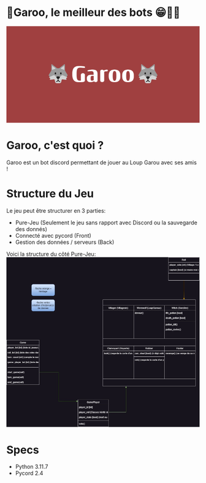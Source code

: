 # 🐺Garoo, le meilleur des bots 😁👋🐺
![](images/🐺Garoo🐺.png)
#
# Garoo, c'est quoi ?
Garoo est un bot discord permettant de jouer au Loup Garou avec ses amis !
# Structure du Jeu
Le jeu peut être structurer en 3 parties:
- Pure-Jeu (Seulement le jeu sans rapport avec Discord ou la sauvegarde des donnés)
- Connecté avec pycord (Front)
- Gestion des données / serveurs (Back)

Voici la structure du côté Pure-Jeu:
![](images/game_structure.jpg)

# Specs
- Python 3.11.7
- Pycord 2.4
